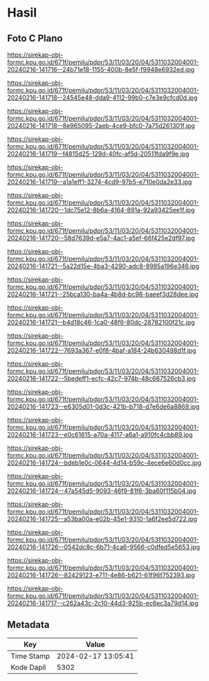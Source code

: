 # Hasil

## Foto C Plano

https://sirekap-obj-formc.kpu.go.id/671f/pemilu/pdpr/53/11/03/20/04/5311032004001-20240216-141716--24b71e18-1155-400b-8e5f-f9948e6932ed.jpg

https://sirekap-obj-formc.kpu.go.id/671f/pemilu/pdpr/53/11/03/20/04/5311032004001-20240216-141718--24545e48-dda9-4112-99b0-c7e3e9cfcd0d.jpg

https://sirekap-obj-formc.kpu.go.id/671f/pemilu/pdpr/53/11/03/20/04/5311032004001-20240216-141718--8e965095-2aeb-4ce9-bfc0-7a75d261301f.jpg

https://sirekap-obj-formc.kpu.go.id/671f/pemilu/pdpr/53/11/03/20/04/5311032004001-20240216-141719--f4815d25-129d-40fc-af5d-20511fda9f9e.jpg

https://sirekap-obj-formc.kpu.go.id/671f/pemilu/pdpr/53/11/03/20/04/5311032004001-20240216-141719--a1a1eff1-3274-4cd9-97b5-e710e0da2e33.jpg

https://sirekap-obj-formc.kpu.go.id/671f/pemilu/pdpr/53/11/03/20/04/5311032004001-20240216-141720--1dc75e12-8b6a-4164-891a-92a93425ee1f.jpg

https://sirekap-obj-formc.kpu.go.id/671f/pemilu/pdpr/53/11/03/20/04/5311032004001-20240216-141720--58d7639d-e5a7-4ac1-a5ef-66f425e2df97.jpg

https://sirekap-obj-formc.kpu.go.id/671f/pemilu/pdpr/53/11/03/20/04/5311032004001-20240216-141721--5a22d15e-4ba3-4290-adc8-8985a196e346.jpg

https://sirekap-obj-formc.kpu.go.id/671f/pemilu/pdpr/53/11/03/20/04/5311032004001-20240216-141721--25bca130-ba4a-4b8d-bc98-baeef3d28dee.jpg

https://sirekap-obj-formc.kpu.go.id/671f/pemilu/pdpr/53/11/03/20/04/5311032004001-20240216-141721--b4d18c46-1ca0-48f6-80dc-28782100f21c.jpg

https://sirekap-obj-formc.kpu.go.id/671f/pemilu/pdpr/53/11/03/20/04/5311032004001-20240216-141722--7693a367-e0f8-4baf-a184-24b630498d1f.jpg

https://sirekap-obj-formc.kpu.go.id/671f/pemilu/pdpr/53/11/03/20/04/5311032004001-20240216-141722--5bedeff1-ecfc-42c7-974b-48c667526cb3.jpg

https://sirekap-obj-formc.kpu.go.id/671f/pemilu/pdpr/53/11/03/20/04/5311032004001-20240216-141723--e6305d01-0d3c-421b-b718-d7e6de6a8869.jpg

https://sirekap-obj-formc.kpu.go.id/671f/pemilu/pdpr/53/11/03/20/04/5311032004001-20240216-141723--e0c61615-a70a-4117-a6a1-a910fc4cbb89.jpg

https://sirekap-obj-formc.kpu.go.id/671f/pemilu/pdpr/53/11/03/20/04/5311032004001-20240216-141724--bdeb1e0c-0644-4d14-b59c-4ece6e60d0cc.jpg

https://sirekap-obj-formc.kpu.go.id/671f/pemilu/pdpr/53/11/03/20/04/5311032004001-20240216-141724--47a545d5-9093-46f9-81f6-3ba60f115b04.jpg

https://sirekap-obj-formc.kpu.go.id/671f/pemilu/pdpr/53/11/03/20/04/5311032004001-20240216-141725--a53ba00a-e02b-45e1-9310-1a6f2ee5d722.jpg

https://sirekap-obj-formc.kpu.go.id/671f/pemilu/pdpr/53/11/03/20/04/5311032004001-20240216-141726--0542dc8c-6b71-4ca6-9566-c0dfed5e5653.jpg

https://sirekap-obj-formc.kpu.go.id/671f/pemilu/pdpr/53/11/03/20/04/5311032004001-20240216-141726--82429123-e711-4e86-b621-61f96f752393.jpg

https://sirekap-obj-formc.kpu.go.id/671f/pemilu/pdpr/53/11/03/20/04/5311032004001-20240216-141717--c262a43c-2c10-44d3-925b-ec6ec3a79d14.jpg


## Metadata

| Key        | Value               |
| ---------- | ------------------- |
| Time Stamp | 2024-02-17 13:05:41 |
| Kode Dapil | 5302                |




